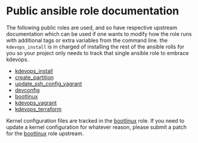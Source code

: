 # Public ansible role documentation

The following public roles are used, and so have respective upstream
documentation which can be used if one wants to modify how the role
runs with additional tags or extra variables from the command line.
the `kdevops_install` is in charged of installing the rest of the
ansible rolls for you so your project only needs to track that single
ansible role to embrace kdevops.

  * [kdevops_install](https://github.com/mcgrof/kdevops_install)
  * [create_partition](https://github.com/mcgrof/create_partition)
  * [update_ssh_config_vagrant](https://github.com/mcgrof/update_ssh_config_vagrant)
  * [devconfig](https://github.com/mcgrof/devconfig)
  * [bootlinux](https://github.com/mcgrof/bootlinux)
  * [kdevops_vagrant](https://github.com/mcgrof/kdevops_vagrant)
  * [kdevops_terraform](https://github.com/mcgrof/kdevops_terraform)

Kernel configuration files are tracked in the [bootlinux](https://github.com/mcgrof/bootlinux)
role. If you need to update a kernel configuration for whatever reason, please
submit a patch for the [bootlinux](https://github.com/mcgrof/bootlinux)
role upstream.
